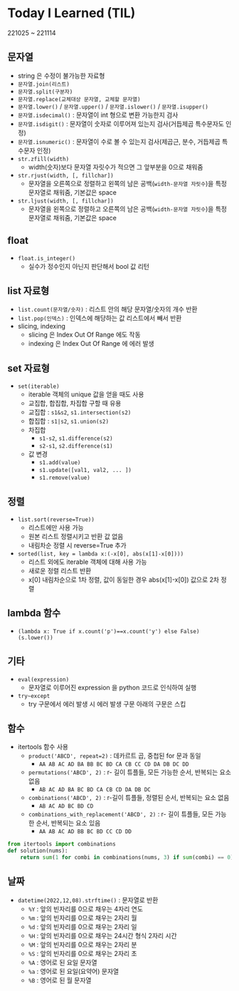 # Today I Learned (TIL)

221025 ~ 221114
## 문자열
- string 은 수정이 불가능한 자료형
- `문자열.join(리스트)`
- `문자열.split(구분자)`
- `문자열.replace(교체대상 문자열, 교체할 문자열)`
- `문자열.lower()` / `문자열.upper()` / `문자열.islower()` / `문자열.isupper()`
- `문자열.isdecimal()` : 문자열이 int 형으로 변환 가능한지 검사
- `문자열.isdigit()` : 문자열이 숫자로 이루어져 있는지 검사(거듭제곱 특수문자도 인정)
- `문자열.isnumeric()` : 문자열이 수로 볼 수 있는지 검사(제곱근, 분수, 거듭제곱 특수문자 인정)
- `str.zfill(width)`
  - width(숫자)보다 문자열 자릿수가 적으면 그 앞부분을 0으로 채워줌
- `str.rjust(width, [, fillchar])`
  - 문자열을 오른쪽으로 정렬하고 왼쪽의 남은 공백(`width-문자열 자릿수`)을 특정 문자열로 채워줌, 기본값은 space
- `str.ljust(width, [, fillchar])`
  - 문자열을 왼쪽으로 정렬하고 오른쪽의 남은 공백(`width-문자열 자릿수`)을 특정 문자열로 채워줌, 기본값은 space
## float
- `float.is_integer()`
  - 실수가 정수인지 아닌지 판단해서 bool 값 리턴
## list 자료형
- `list.count(문자열/숫자)` : 리스트 안의 해당 문자열/숫자의 개수 반환
- `list.pop(인덱스)` : 인덱스에 해당하는 값 리스트에서 빼서 반환
- slicing, indexing
  - slicing 은 Index Out Of Range 에도 작동
  - indexing 은 Index Out Of Range 에 에러 발생
## set 자료형
- `set(iterable)`
  - iterable 객체의 unique 값을 얻을 때도 사용
  - 교집합, 합집합, 차집합 구할 때 유용
  - 교집합 : `s1&s2`, `s1.intersection(s2)`
  - 합집합 : `s1|s2`, `s1.union(s2)`
  - 차집합
    - `s1-s2`, `s1.difference(s2)`
    - `s2-s1`, `s2.difference(s1)`
  - 값 변경
    - `s1.add(value)`
    - `s1.update([val1, val2, ... ])`
    - `s1.remove(value)`
## 정렬
- `list.sort(reverse=True))`
  - 리스트에만 사용 가능
  - 원본 리스트 정렬시키고 반환 값 없음
  - 내림차순 정렬 시 reverse=True 추가
- `sorted(list, key = lambda x:(-x[0], abs(x[1]-x[0])))`
  - 리스트 외에도 iterable 객체에 대해 사용 가능
  - 새로운 정렬 리스트 반환
  - x[0] 내림차순으로 1차 정렬, 값이 동일한 경우 abs(x[1]-x[0]) 값으로 2차 정렬
## lambda 함수
- `(lambda x: True if x.count('p')==x.count('y') else False)(s.lower())`
## 기타
- `eval(expression)`
  - 문자열로 이루어진 expression 을 python 코드로 인식하여 실행
- `try~except`
  - try 구문에서 에러 발생 시 에러 발생 구문 아래의 구문은 스킵
## 함수
- itertools 함수 사용
  - `product('ABCD', repeat=2)` : 데카르트 곱, 중첩된 for 문과 동일
    - `AA AB AC AD BA BB BC BD CA CB CC CD DA DB DC DD`
  - `permutations('ABCD', 2)` : r- 길이 튜플들, 모든 가능한 순서, 반복되는 요소 없음
    - `AB AC AD BA BC BD CA CB CD DA DB DC`
  - `combinations('ABCD', 2)` : r-길이 튜플들, 정렬된 순서, 반복되는 요소 없음
    - `AB AC AD BC BD CD`
  - `combinations_with_replacement('ABCD', 2)` : r- 길이 튜플들, 모든 가능한 순서, 반복되는 요소 있음
    - `AA AB AC AD BB BC BD CC CD DD`
```python
from itertools import combinations
def solution(nums):
    return sum(1 for combi in combinations(nums, 3) if sum(combi) == 0)
```
## 날짜
- `datetime(2022,12,08).strftime()` : 문자열로 반환
  - `%Y` : 앞의 빈자리를 0으로 채우는 4자리 연도
  - `%m` : 앞의 빈자리를 0으로 채우는 2자리 월
  - `%d` : 앞의 빈자리를 0으로 채우는 2자리 일
  - `%H` : 앞의 빈자리를 0으로 채우는 24시간 형식 2자리 시간
  - `%M` : 앞의 빈자리를 0으로 채우는 2자리 분
  - `%S` : 앞의 빈자리를 0으로 채우는 2자리 초
  - `%A` : 영어로 된 요일 문자열
  - `%a` : 영어로 된 요일(요약어) 문자열
  - `%B` : 영어로 된 월 문자열
